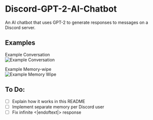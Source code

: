 # Discord-GPT-2-AI-Chatbot
An AI chatbot that uses GPT-2 to generate responses to messages on a Discord server.

## Examples
Example Conversation  
![Example Conversation](example_conversation.png=250x)  

Example Memory-wipe  
![Example Memory Wipe](example_obliviate.png=250x)

## To Do:
- [ ] Explain how it works in this README
- [ ] Implement separate memory per Discord user
- [ ] Fix infinite <|endoftext|> response 
